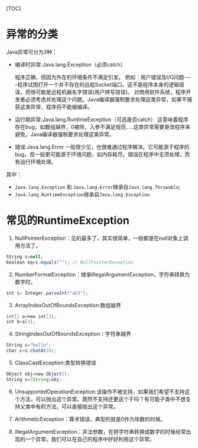 [TOC]
# 异常的分类
Java异常可分为3种：
* 编译时异常:Java.lang.Exception（必须catch）
    
    程序正确，但因为外在的环境条件不满足引发。
    例如：用户错误及I/O问题----程序试图打开一个并不存在的远程Socket端口。这不是程序本身的逻辑错误，而很可能是远程机器名字错误(用户拼写错误)。
    对商用软件系统，程序开发者必须考虑并处理这个问题。Java编译器强制要求处理这类异常，如果不捕获这类异常，程序将不能被编译。

* 运行期异常:Java.lang.RuntimeException（可选是否catch）
    这意味着程序存在bug，如数组越界，0被除，入参不满足规范.....这类异常需要更改程序来避免，Java编译器强制要求处理这类异常。

* 错误:Java.lang.Error
    一般很少见，也很难通过程序解决。它可能源于程序的bug，但一般更可能源于环境问题，如内存耗尽。错误在程序中无须处理，而有运行环境处理。


其中：
* `Java.lang.Exception`  和 `Java.lang.Error`继承自`Java.lang.Throwable`;
* `Java.lang.RuntimeException`继承自`Java.lang.Exception`.

# 常见的RuntimeException
1. NullPointerException：见的最多了，其实很简单，一般都是在null对象上调用方法了。
```java
String s=null;
boolean eq=s.equals(""); // NullPointerException
```
2. NumberFormatException：继承IllegalArgumentException，字符串转换为数字时。
```java
int i= Integer.parseInt("ab3");
```
3. ArrayIndexOutOfBoundsException:数组越界
```java
int[] a=new int[3]; 
int b=a[3]; 
```
4. StringIndexOutOfBoundsException：字符串越界
```java
String s="hello"; 
char c=s.chatAt(6);
```
5. ClassCastException:类型转换错误
```java
Object obj=new Object(); 
String s=(String)obj; 
```
6. UnsupportedOperationException:该操作不被支持，如果我们希望不支持这个方法，可以抛出这个异常。既然不支持还要这个干吗？有可能子类中不想支持父类中有的方法，可以直接抛出这个异常。

7. ArithmeticException：算术错误，典型的就是0作为除数的时候。

8. IllegalArgumentException：非法参数，在把字符串转换成数字的时候经常出现的一个异常，我们可以在自己的程序中好好利用这个异常。


